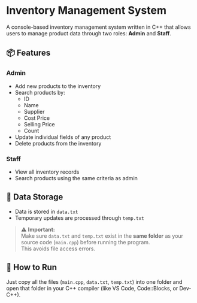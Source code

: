 # Inventory Management System

A console-based inventory management system written in C++ that allows users to manage product data through two roles: **Admin** and **Staff**.

## 📦 Features

### Admin
- Add new products to the inventory
- Search products by:
  - ID
  - Name
  - Supplier
  - Cost Price
  - Selling Price
  - Count
- Update individual fields of any product
- Delete products from the inventory

### Staff
- View all inventory records
- Search products using the same criteria as admin

## 💾 Data Storage

- Data is stored in `data.txt`
- Temporary updates are processed through `temp.txt`

> ⚠️ **Important:**  
> Make sure `data.txt` and `temp.txt` exist in the **same folder** as your source code (`main.cpp`) before running the program.  
> This avoids file access errors.

## 🔧 How to Run

Just copy all the files (`main.cpp`, `data.txt`, `temp.txt`) into one folder and open that folder in your C++ compiler (like VS Code, Code::Blocks, or Dev-C++).

